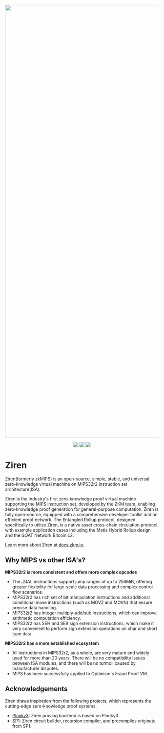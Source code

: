 <p align="center">
    <img alt="zkmreadme" width="1412" src="https://i.ibb.co/xDTXTgH/zkmreadme.gif">
</p>
<p align="center">
    <a href="https://discord.gg/zkm"><img src="https://img.shields.io/discord/700454073459015690?logo=discord"/></a>
    <a href="https://x.com/ProjectZKM"><img src="https://img.shields.io/twitter/follow/ProjectZKM?style=social"/></a>
    <a href="https://github.com/ProjectZKM/Ziren/graphs/contributors"><img src="https://img.shields.io/badge/contributors-22-ee8449"/></a>
</p>

# Ziren

Ziren(formerly zkMIPS) is an open-source, simple, stable, and universal zero-knowledge virtual machine on MIPS32r2 instruction set architecture(ISA).


Ziren is the industry's first zero-knowledge proof virtual machine supporting the MIPS instruction set, developed by the ZKM team, enabling zero-knowledge proof generation for general-purpose computation. Ziren is fully open-source, equipped with a comprehensive developer toolkit and an efficient proof network. The Entangled Rollup protocol, designed specifically to utilize Ziren, is a native asset cross-chain circulation protocol, with example application cases including the Metis Hybrid Rollup design and the GOAT Network Bitcoin L2.

Learn more about Ziren at [docs.zkm.io](https://docs.zkm.io).

## Why MIPS vs other ISA's?

**MIPS32r2 is more consistent and offers more complex opcodes**

* The J/JAL instructions support jump ranges of up to 256MiB, offering greater flexibility for large-scale data processing and complex control flow scenarios.
* MIPS32r2 has rich set of bit manipulation instructions and additional conditional move instructions (such as MOVZ and MOVN) that ensure precise data handling.
* MIPS32r2 has integer multiply-add/sub instructions, which can improve arithmetic computation efficiency.
* MIPS32r2 has SEH and SEB sign extension instructions, which make it very convenient to perform sign extension operations on char and short type data.

**MIPS32r2 has a more established ecosystem**

* All instructions in MIPS32r2, as a whole, are very mature and widely used for more than 20 years. There will be no compatibility issues between ISA modules, and there will be no turmoil caused by manufacturer disputes.
* MIPS has been successfully applied to Optimism's Fraud Proof VM.

## Acknowledgements
Ziren draws inspiration from the following projects, which represents the cutting-edge zero-knowledge proof systems. 
- [Plonky3](https://github.com/Plonky3/Plonky3): Ziren proving backend is based on Plonky3.
- [SP1](https://github.com/succinctlabs/sp1): Ziren circuit builder, recursion compiler, and precompiles originate from SP1.

